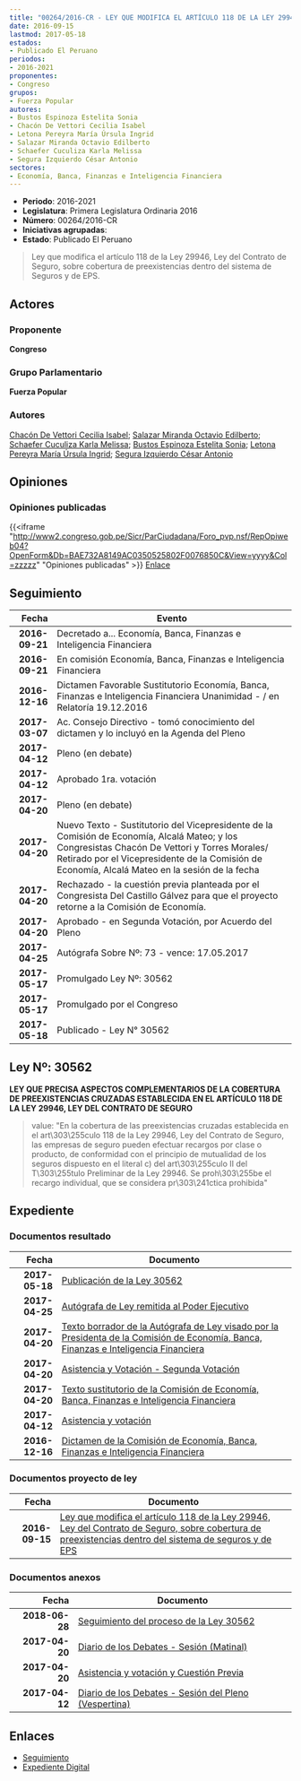 ```yaml
---
title: "00264/2016-CR - LEY QUE MODIFICA EL ARTÍCULO 118 DE LA LEY 29946, LEY DEL CONTRATO DE SEGUR"
date: 2016-09-15
lastmod: 2017-05-18
estados:
- Publicado El Peruano
periodos:
- 2016-2021
proponentes:
- Congreso
grupos:
- Fuerza Popular
autores:
- Bustos Espinoza Estelita Sonia
- Chacón De Vettori Cecilia Isabel
- Letona Pereyra María Úrsula Ingrid
- Salazar Miranda Octavio Edilberto
- Schaefer Cuculiza Karla Melissa
- Segura Izquierdo César Antonio
sectores:
- Economía, Banca, Finanzas e Inteligencia Financiera
---
```

- **Periodo**: 2016-2021
- **Legislatura**: Primera Legislatura Ordinaria 2016
- **Número**: 00264/2016-CR
- **Iniciativas agrupadas**: 
- **Estado**: Publicado El Peruano

> Ley que modifica el artículo 118 de la Ley 29946, Ley del Contrato de Seguro, sobre cobertura de preexistencias dentro del sistema de Seguros y de EPS.


## Actores

### Proponente

**Congreso**

### Grupo Parlamentario

**Fuerza Popular**

### Autores

[Chacón De Vettori Cecilia Isabel](mailto:mailto:cchacon@congreso.gob.pe); [Salazar Miranda Octavio Edilberto](mailto:mailto:osalazar@congreso.gob.pe); [Schaefer Cuculiza Karla Melissa](mailto:mailto:kschaefer@congreso.gob.pe); [Bustos Espinoza Estelita Sonia](mailto:mailto:ebustos@congreso.gob.pe); [Letona Pereyra María Úrsula Ingrid](mailto:mailto:mletona@congreso.gob.pe); [Segura Izquierdo César Antonio](mailto:mailto:csegura@congreso.gob.pe)

## Opiniones

### Opiniones publicadas

{{<iframe "http://www2.congreso.gob.pe/Sicr/ParCiudadana/Foro_pvp.nsf/RepOpiweb04?OpenForm&Db=BAE732A8149AC0350525802F0076850C&View=yyyy&Col=zzzzz" "Opiniones publicadas" >}}
[Enlace](http://www2.congreso.gob.pe/Sicr/ParCiudadana/Foro_pvp.nsf/RepOpiweb04?OpenForm&Db=BAE732A8149AC0350525802F0076850C&View=yyyy&Col=zzzzz)


## Seguimiento

| Fecha | Evento |
|------:|--------|
| **2016-09-21** | Decretado a... Economía, Banca, Finanzas e Inteligencia Financiera |
| **2016-09-21** | En comisión Economía, Banca, Finanzas e Inteligencia Financiera |
| **2016-12-16** | Dictamen Favorable Sustitutorio Economía, Banca, Finanzas e Inteligencia Financiera Unanimidad - / en Relatoría 19.12.2016 |
| **2017-03-07** | Ac. Consejo Directivo - tomó conocimiento del dictamen y lo incluyó en la Agenda del Pleno |
| **2017-04-12** | Pleno (en debate) |
| **2017-04-12** | Aprobado 1ra. votación |
| **2017-04-20** | Pleno (en debate) |
| **2017-04-20** | Nuevo Texto - Sustitutorio del Vicepresidente de la Comisión de Economía, Alcalá Mateo; y los Congresistas Chacón De Vettori y Torres Morales/ Retirado por el Vicepresidente de la Comisión de Economía, Alcalá Mateo en la sesión de la fecha |
| **2017-04-20** | Rechazado - la cuestión previa planteada por el Congresista Del Castillo Gálvez para que el proyecto retorne a la Comisión de Economía. |
| **2017-04-20** | Aprobado - en Segunda Votación, por Acuerdo del Pleno |
| **2017-04-25** | Autógrafa Sobre Nº: 73 - vence: 17.05.2017 |
| **2017-05-17** | Promulgado Ley Nº: 30562 |
| **2017-05-17** | Promulgado por el Congreso |
| **2017-05-18** | Publicado - Ley N° 30562 |

## Ley Nº: 30562

**LEY QUE PRECISA ASPECTOS COMPLEMENTARIOS DE LA COBERTURA DE PREEXISTENCIAS CRUZADAS ESTABLECIDA EN EL ARTÍCULO 118 DE LA LEY 29946, LEY DEL CONTRATO DE SEGURO**

> value: "En la cobertura de las preexistencias cruzadas establecida en el art\303\255culo 118 de la Ley 29946, Ley del Contrato de Seguro, las empresas de seguro pueden efectuar recargos por clase o producto, de conformidad con el principio de mutualidad de los seguros dispuesto en el literal c) del art\303\255culo II del T\303\255tulo Preliminar de la Ley 29946. Se proh\303\255be el recargo individual, que se considera pr\303\241ctica prohibida"


## Expediente

### Documentos resultado

| Fecha | Documento |
|------:|-----------|
| **2017-05-18** | [Publicación de la Ley 30562](http://www.leyes.congreso.gob.pe/Documentos/2016_2021/ADLP/Normas_Legales/30562-LEY.pdf) |
| **2017-04-25** | [Autógrafa de Ley remitida al Poder Ejecutivo](http://www.leyes.congreso.gob.pe/Documentos/2016_2021/Autografas/Ley_y_de_Resolucion_Legislativa/AU0026420170425.pdf) |
| **2017-04-20** | [Texto borrador de la Autógrafa de Ley visado por la Presidenta de la Comisión de Economía, Banca, Finanzas e Inteligencia Financiera](http://www.leyes.congreso.gob.pe/Documentos/2016_2021/Texto_Borrador_de_Autografa/BAU0026420170424.pdf) |
| **2017-04-20** | [Asistencia y Votación - Segunda Votación](http://www.leyes.congreso.gob.pe/Documentos/2016_2021/Asistencia_y_Votacion/Proyectos_de_Ley/AVSV0026420170420.PDF) |
| **2017-04-20** | [Texto sustitutorio de la Comisión de Economía, Banca, Finanzas e Inteligencia Financiera](http://www.leyes.congreso.gob.pe/Documentos/2016_2021/Texto_Sustitutorio/Proyectos_de_Ley/TS0026420170420..pdf) |
| **2017-04-12** | [Asistencia y votación](http://www.leyes.congreso.gob.pe/Documentos/2016_2021/Asistencia_y_Votacion/Proyectos_de_Ley/AV0026420170412.pdf) |
| **2016-12-16** | [Dictamen de la Comisión de Economía, Banca, Finanzas e Inteligencia Financiera](http://www.leyes.congreso.gob.pe/Documentos/2016_2021/Dictamenes/Proyectos_de_Ley/00264DC09MAY20161216..pdf) |

### Documentos proyecto de ley

| Fecha | Documento |
|------:|-----------|
| **2016-09-15** | [Ley que modifica el artículo 118 de la Ley 29946, Ley del Contrato de Seguro, sobre cobertura de preexistencias dentro del sistema de seguros y de EPS](http://www.leyes.congreso.gob.pe/Documentos/2016_2021/Proyectos_de_Ley_y_de_Resoluciones_Legislativas/PL0026420160915..pdf) |

### Documentos anexos

| Fecha | Documento |
|------:|-----------|
| **2018-06-28** | [Seguimiento del proceso de la Ley 30562](http://www.leyes.congreso.gob.pe/Documentos/2016_2021/Seguimiento_de_Proyectos_de_Ley/00264PL20180628.PDF) |
| **2017-04-20** | [Diario de los Debates - Sesión (Matinal)](http://www2.congreso.gob.pe/Sicr/DiarioDebates/Publicad.nsf/SesionesPleno/05256D6E0073DFE905258109000E280D/$FILE/SLO-2016-6.pdf) |
| **2017-04-20** | [Asistencia y votación y Cuestión Previa](http://www.leyes.congreso.gob.pe/Documentos/2016_2021/Asistencia_y_Votacion/Proyectos_de_Ley/AVCP0026420170420.PDF) |
| **2017-04-12** | [Diario de los Debates - Sesión del Pleno (Vespertina)](http://www.leyes.congreso.gob.pe/Documentos/2016_2021/ADLP/Diario_Debates/30562_DD.pdf) |

## Enlaces

- [Seguimiento](http://www2.congreso.gob.pe/Sicr/TraDocEstProc/CLProLey2016.nsf/f7fff46988ca05b1052578e100829cc7/ef3079c5dc964dd50525802f007c50fa?OpenDocument)
- [Expediente Digital](http://www2.congreso.gob.pe/Sicr/TraDocEstProc/Expvirt_2011.nsf/visbusqptramdoc1621/00264?opendocument)

